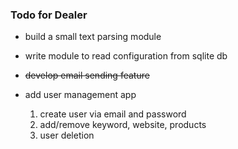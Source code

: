 ### Todo for Dealer

* build a small text parsing module
* write module to read configuration from sqlite db
* ~~develop email sending feature~~
* add user management app

    1. create user via email and password
    2. add/remove keyword, website, products 
    3. user deletion
